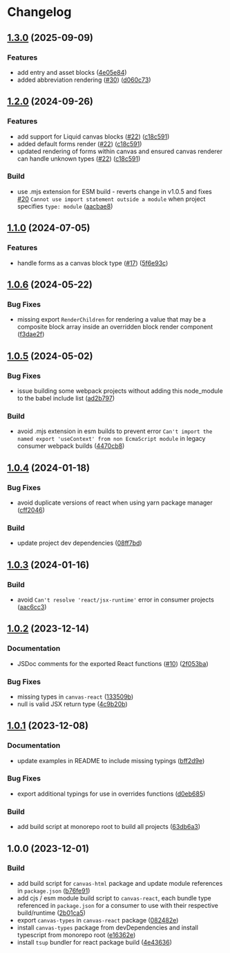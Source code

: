 # Changelog

## [1.3.0](https://github.com/contensis/canvas/compare/@contensis/canvas-react-v1.2.0...@contensis/canvas-react-v1.3.0) (2025-09-09)


### Features

* add entry and asset blocks ([4e05e84](https://github.com/contensis/canvas/commit/4e05e84de3b5ec97246efaf71f4f8aa2ddd4d273))
* added abbreviation rendering ([#30](https://github.com/contensis/canvas/issues/30)) ([d060c73](https://github.com/contensis/canvas/commit/d060c73d4d365feb4c73fab7ddfc1dbc19e581c4))

## [1.2.0](https://github.com/contensis/canvas/compare/@contensis/canvas-react-v1.1.0...@contensis/canvas-react-v1.2.0) (2024-09-26)


### Features

* add support for Liquid canvas blocks ([#22](https://github.com/contensis/canvas/issues/22)) ([c18c591](https://github.com/contensis/canvas/commit/c18c5918a64c4e6ad9cf00daf0f65c00af507159))
* added default forms render ([#22](https://github.com/contensis/canvas/issues/22)) ([c18c591](https://github.com/contensis/canvas/commit/c18c5918a64c4e6ad9cf00daf0f65c00af507159))
* updated rendering of forms within canvas and ensured canvas renderer can handle unknown types ([#22](https://github.com/contensis/canvas/issues/22)) ([c18c591](https://github.com/contensis/canvas/commit/c18c5918a64c4e6ad9cf00daf0f65c00af507159))


### Build

* use .mjs extension for ESM build - reverts change in v1.0.5 and fixes [#20](https://github.com/contensis/canvas/issues/20) `Cannot use import statement outside a module` when project specifies `type: module` ([aacbae8](https://github.com/contensis/canvas/commit/aacbae87695e8b965445b9957fc99b65563b61df))

## [1.1.0](https://github.com/contensis/canvas/compare/@contensis/canvas-react-v1.0.6...@contensis/canvas-react-v1.1.0) (2024-07-05)


### Features

* handle forms as a canvas block type ([#17](https://github.com/contensis/canvas/issues/17)) ([5f6e93c](https://github.com/contensis/canvas/commit/5f6e93c698359e23a02f10ee9d41ccb1b30e344c))

## [1.0.6](https://github.com/contensis/canvas/compare/@contensis/canvas-react-v1.0.5...@contensis/canvas-react-v1.0.6) (2024-05-22)


### Bug Fixes

* missing export `RenderChildren` for rendering a value that may be a composite block array inside an overridden block render component ([f3dae2f](https://github.com/contensis/canvas/commit/f3dae2fbf3323795226007a79b0739bbc296a4d1))

## [1.0.5](https://github.com/contensis/canvas/compare/@contensis/canvas-react-v1.0.4...@contensis/canvas-react-v1.0.5) (2024-05-02)


### Bug Fixes

* issue building some webpack projects without adding this node_module to the babel include list ([ad2b797](https://github.com/contensis/canvas/commit/ad2b797ee4dca905e2e9b1006042ec2fe9f7e553))


### Build

* avoid .mjs extension in esm builds to prevent error `Can't import the named export 'useContext' from non EcmaScript module` in legacy consumer webpack builds ([4470cb8](https://github.com/contensis/canvas/commit/4470cb829975cd6f79a7ca6f4018c5f9de09cf09))

## [1.0.4](https://github.com/contensis/canvas/compare/@contensis/canvas-react-v1.0.3...@contensis/canvas-react-v1.0.4) (2024-01-18)


### Bug Fixes

* avoid duplicate versions of react when using yarn package manager ([cff2046](https://github.com/contensis/canvas/commit/cff2046a59d0e6ee35065196396acea167863187))


### Build

* update project dev dependencies ([08ff7bd](https://github.com/contensis/canvas/commit/08ff7bd4f3479e61e452c7be587462ae17834bfb))

## [1.0.3](https://github.com/contensis/canvas/compare/@contensis/canvas-react-v1.0.2...@contensis/canvas-react-v1.0.3) (2024-01-16)


### Build

* avoid `Can't resolve 'react/jsx-runtime'` error in consumer projects ([aac6cc3](https://github.com/contensis/canvas/commit/aac6cc3b7ada157a6fd9236c44d840f0d8ee71cd))

## [1.0.2](https://github.com/contensis/canvas/compare/@contensis/canvas-react-v1.0.1...@contensis/canvas-react-v1.0.2) (2023-12-14)


### Documentation

* JSDoc comments for the exported React functions ([#10](https://github.com/contensis/canvas/issues/10)) ([2f053ba](https://github.com/contensis/canvas/commit/2f053ba398603a767deb9c5b1a6c4a07788e3b0b))


### Bug Fixes

* missing types in `canvas-react` ([133509b](https://github.com/contensis/canvas/commit/133509b73747416d191903b3400f3848869ccbfc))
* null is valid JSX return type ([4c9b20b](https://github.com/contensis/canvas/commit/4c9b20b959e3e88eeb373e2242f8db1824085a10))

## [1.0.1](https://github.com/contensis/canvas/compare/@contensis/canvas-react-v1.0.0...@contensis/canvas-react-v1.0.1) (2023-12-08)


### Documentation

* update examples in README to include missing typings ([bff2d9e](https://github.com/contensis/canvas/commit/bff2d9ed07e41f9ce038a5724f3d39aa2f9ee618))


### Bug Fixes

* export additional typings for use in overrides functions ([d0eb685](https://github.com/contensis/canvas/commit/d0eb6853c4943817a93c3b84ccfaaaed30da5bf3))


### Build

* add build script at monorepo root to build all projects ([63db6a3](https://github.com/contensis/canvas/commit/63db6a34bd9333d921aa2f7e2db690492e953d4c))

## 1.0.0 (2023-12-01)


### Build

* add build script for `canvas-html` package and update module references in `package.json` ([b76fe91](https://github.com/contensis/canvas/commit/b76fe91ba97a2b8875367903744e8bf1452a83d9))
* add cjs / esm module build script to `canvas-react`, each bundle type referenced in `package.json` for a consumer to use with their respective build/runtime ([2b01ca5](https://github.com/contensis/canvas/commit/2b01ca527c9887838f54406b76c703f0d7514976))
* export `canvas-types` in `canvas-react` package ([082482e](https://github.com/contensis/canvas/commit/082482e9c96d5d7a23b75f2e9c9dd1d10916f0e3))
* install `canvas-types` package from devDependencies and install typescript from monorepo root ([e16362e](https://github.com/contensis/canvas/commit/e16362e9e70c5dd5b425b61bc75f3737d007b546))
* install `tsup` bundler for react package build ([4e43636](https://github.com/contensis/canvas/commit/4e43636438bed22d2c1c9cdd8b3c9cadb6185547))

